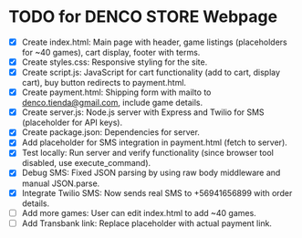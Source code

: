 # TODO for DENCO STORE Webpage

- [x] Create index.html: Main page with header, game listings (placeholders for ~40 games), cart display, footer with terms.
- [x] Create styles.css: Responsive styling for the site.
- [x] Create script.js: JavaScript for cart functionality (add to cart, display cart), buy button redirects to payment.html.
- [x] Create payment.html: Shipping form with mailto to denco.tienda@gmail.com, include game details.
- [x] Create server.js: Node.js server with Express and Twilio for SMS (placeholder for API keys).
- [x] Create package.json: Dependencies for server.
- [x] Add placeholder for SMS integration in payment.html (fetch to server).
- [x] Test locally: Run server and verify functionality (since browser tool disabled, use execute_command).
- [x] Debug SMS: Fixed JSON parsing by using raw body middleware and manual JSON.parse.
- [x] Integrate Twilio SMS: Now sends real SMS to +56941656899 with order details.
- [ ] Add more games: User can edit index.html to add ~40 games.
- [ ] Add Transbank link: Replace placeholder with actual payment link.
